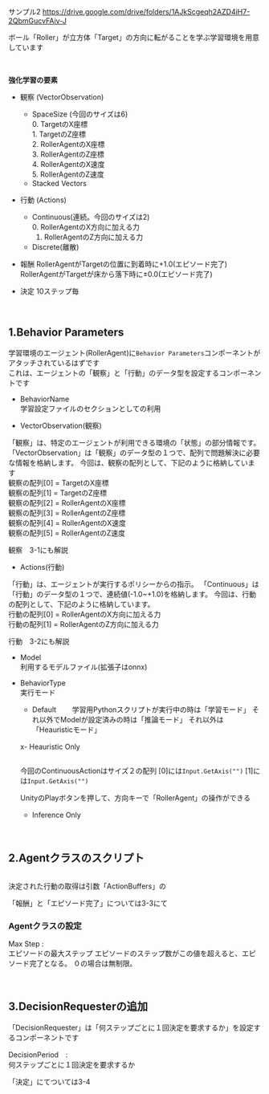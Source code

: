 サンプル2
https://drive.google.com/drive/folders/1AJkScgeqh2AZD4iH7-2QbmGucvFAiv-J


ボール「Roller」が立方体「Target」の方向に転がることを学ぶ学習環境を用意しています

<br>


<b>強化学習の要素</b>

+ 観察 (VectorObservation) 
  - SpaceSize (今回のサイズは6)  
        0. TargetのX座標     
        1. TargetのZ座標  
        2. RollerAgentのX座標  
        3. RollerAgentのZ座標  
        4. RollerAgentのX速度  
        5. RollerAgentのZ速度 
  - Stacked Vectors

+ 行動 (Actions)   
    - Continuous(連続。今回のサイズは2)    
        0. RollerAgentのX方向に加える力   
        1. RollerAgentのZ方向に加える力   
    - Discrete(離散)

+ 報酬
RollerAgentがTargetの位置に到着時に+1.0(エピソード完了)  
RollerAgentがTargetが床から落下時に±0.0(エピソード完了)  

+ 決定
10ステップ毎

<br>


## 1.Behavior Parameters
学習環境のエージェント(RollerAgent)に`Behavior Parameters`コンポーネントがアタッチされているはずです  
これは、エージェントの「観察」と「行動」のデータ型を設定するコンポーネントです  

+ BehaviorName  
学習設定ファイルのセクションとしての利用

+ VectorObservation(観察)

「観察」は、特定のエージェントが利用できる環境の「状態」の部分情報です。  
「VectorObservation」は「観察」のデータ型の１つで、配列で問題解決に必要な情報を格納します。
今回は、観察の配列として、下記のように格納しています    
        観察の配列[0] = TargetのX座標     
        観察の配列[1] = TargetのZ座標  
        観察の配列[2] = RollerAgentのX座標  
        観察の配列[3] = RollerAgentのZ座標  
        観察の配列[4] = RollerAgentのX速度  
        観察の配列[5] = RollerAgentのZ速度  

観察　3-1にも解説

+ Actions(行動)

「行動」は、エージェントが実行するポリシーからの指示。
「Continuous」は「行動」のデータ型の１つで、連続値(-1.0~+1.0)を格納します。
今回は、行動の配列として、下記のように格納しています。  
        行動の配列[0] = RollerAgentのX方向に加える力  
        行動の配列[1] = RollerAgentのZ方向に加える力  

行動　3-2にも解説

+ Model  
利用するモデルファイル(拡張子はonnx)

+ BehaviorType  
    実行モード  
    -  Default　　
    学習用Pythonスクリプトが実行中の時は「学習モード」
    それ以外でModelが設定済みの時は「推論モード」
    それ以外は「Heauristicモード」
    
    x-  Heauristic Only　　
    ```cs

    ```
    今回のContinuousActionはサイズ２の配列
    [0]には`Input.GetAxis("")`
    [1]には`Input.GetAxis("")`
    
    UnityのPlayボタンを押して、方向キーで「RollerAgent」の操作ができる

    -  Inference Only　　



<br>

## 2.Agentクラスのスクリプト

```cs


```

決定された行動の取得は引数「ActionBuffers」の


「報酬」と「エピソード完了」については3-3にて

### Agentクラスの設定
Max Step :   
エピソードの最大ステップ
エピソードのステップ数がこの値を超えると、エピソード完了となる。
０の場合は無制限。

<br>

## 3.DecisionRequesterの追加

「DecisionRequester」は「何ステップごとに１回決定を要求するか」を設定するコンポーネントです

DecisionPeriod　:  
何ステップごとに１回決定を要求するか
　

「決定」にてついては3-4

